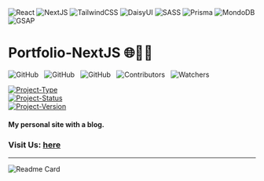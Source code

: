 ## <!--  -->

![React](https://img.shields.io/badge/-react-000?style=for-the-badge&logo=react)
![NextJS](https://img.shields.io/badge/-next.js-000?style=for-the-badge&logo=next.js)
![TailwindCSS](https://img.shields.io/badge/-tailwindcss-000?style=for-the-badge&logo=tailwindcss)
![DaisyUI](https://img.shields.io/badge/-Daisy_UI-000?style=for-the-badge&logo=daisyui)
![SASS](https://img.shields.io/badge/-SASS-000?style=for-the-badge&logo=sass)
![Prisma](https://img.shields.io/badge/-prisma-000?style=for-the-badge&logo=prisma)
![MondoDB](https://img.shields.io/badge/-mongoDB-000?style=for-the-badge&logo=mongodb)
![GSAP](https://img.shields.io/badge/-GSAP-000?style=for-the-badge&logo=greensock)

# Portfolio-NextJS 🌐🧑‍💻

![GitHub](https://img.shields.io/github/forks/anuja-rahul/portfolio-nextjs?style=for-the-badge&logo=github)
&nbsp;
![GitHub](https://img.shields.io/github/license/anuja-rahul/portfolio-nextjs?style=for-the-badge&logo=github)
&nbsp;
![GitHub](https://img.shields.io/github/stars/anuja-rahul/portfolio-nextjs?style=for-the-badge&logo=github)
&nbsp;
![Contributors](https://img.shields.io/github/contributors/anuja-rahul/portfolio-nextjs?style=for-the-badge&logo=github)
&nbsp;
![Watchers](https://img.shields.io/github/watchers/anuja-rahul/portfolio-nextjs?style=for-the-badge&logo=github)


[![Project-Type](https://img.shields.io/badge/Project%20type-Fullstack-darkblue.svg)](https://github.com/anuja-rahul/portfolio-nextjs)
&nbsp;  
[![Project-Status](https://img.shields.io/badge/Project%20Status-getting_started-yellow.svg)](https://github.com/anuja-rahul/portfolio-nextjs)
&nbsp;  
[![Project-Version](https://img.shields.io/badge/Version-v0.1-green.svg)](https://github.com/anuja-rahul/portfolio-nextjs)

#### My personal site with a blog.

### Visit Us: [here](/)

---

![Readme Card](https://github-readme-stats.vercel.app/api/pin/?username=anuja-rahul&repo=portfolio-nextjs&theme=nightowl)
